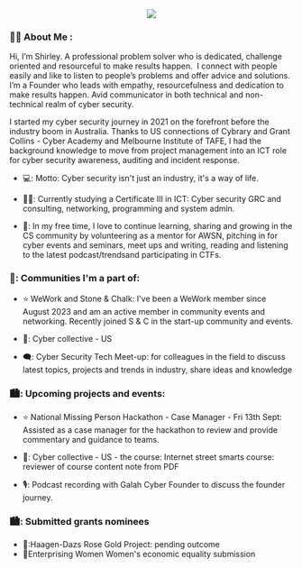 <div id="header" align="center">
  <img src="https://i.giphy.com/media/v1.Y2lkPTc5MGI3NjExbmFwcjRmdHhkeXIxZWhmMHF2MmxpdHBlb3QzMDN2NWsycWt0eTU5NyZlcD12MV9pbnRlcm5hbF9naWZfYnlfaWQmY3Q9Zw/BferOKonYOspm28AiB/giphy.gif"/>
</div>

### :woman_technologist: About Me :
Hi, I’m Shirley.
A professional problem solver who is dedicated, challenge oriented and resourceful to make results happen. 
I connect with people easily and like to listen to people’s problems and offer advice and solutions. 
I’m a Founder who leads with empathy, resourcefulness and dedication to make results happen. Avid communicator in both technical and non-technical realm of cyber security.

I started my cyber security journey in 2021 on the forefront before the industry boom in Australia. Thanks to US connections of Cybrary and Grant Collins - Cyber Academy and Melbourne Institute of TAFE, I had the background knowledge to move from project management into an ICT role for cyber security awareness, auditing and incident response.

- 💻: Motto: Cyber security isn't just an industry, it's a way of life.

- 👩‍🎓: Currently studying a Certificate III in ICT: Cyber security GRC and consulting, networking, programming and system admin.

- 🫡: In my free time, I love to continue learning, sharing and growing in the CS community by volunteering as a mentor for AWSN, pitching in for cyber events and seminars, meet ups and writing, reading and listening to the latest podcast/trendsand participating in CTFs.


### 💬: Communities I'm a part of:

- :star: WeWork and Stone & Chalk: I've been a WeWork member since August 2023 and am an active member in community events and networking. Recently joined S & C in the start-up community and events.

- 🌃: Cyber collective - US

- 🗨️: Cyber Security Tech Meet-up: for colleagues in the field to discuss latest topics, projects and trends in industry, share ideas and knowledge

 ### 🏙️: Upcoming projects and events:

- :star: National Missing Person Hackathon - Case Manager - Fri 13th Sept: Assisted as a case manager for the hackathon to review and provide commentary and guidance to teams.

- 🌃: Cyber collective - US - the course: Internet street smarts course: reviewer of course content note from PDF 

- 🎙️: Podcast recording with Galah Cyber Founder to discuss the founder journey.

### 🏙️: Submitted grants nominees 

- 🌹:Haagen-Dazs Rose Gold Project: pending outcome
- 🌠Enterprising Women Women's economic equality submission

  
